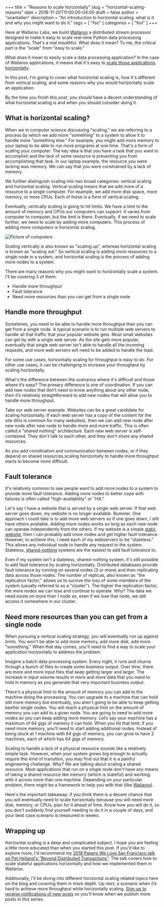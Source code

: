 +++
title = "Reasons to scale horizontally"
slug = "horizontal-scaling-reasons"
date = 2018-11-20T11:00:00-04:00
draft = false
author = "seantallen"
description = "An introduction to horizontal scaling: what is it and why you might want to do it."
tags = [
  "foo"
]
categories = [
    "foo"
]
+++

Here at Wallaroo Labs, we build [Wallaroo](https://github.com/wallaroolabs/wallaroo) a distributed stream processor designed to make it easy to scale real-time Python data processing applications. That's a real mouthful. What does it mean? To me, the critical part is the "scale" from "easy to scale."

What does it mean to easily scale a data processing application? In the case of Wallaroo applications, it means that it's easy to [scale those applications horizontally](https://en.wikipedia.org/wiki/Scalability#Horizontal_and_vertical_scaling). 

In this post, I'm going to cover what horizontal scaling is, how it's different from vertical scaling, and some reasons why you would horizontally scale an application. 

By the time you finish this post, you should have a decent understanding of what horizontal scaling is and when you should consider doing it. 

## What is horizontal scaling?

When we in computer science discussing "scaling," we are referring to a process by which we add more "something" to a system to allow it to handle more "something else." For example, you might add more memory to your laptop to be able to run more programs at one time. That's a form of scaling your computer. The key idea is that you have a task that you want to accomplish and the lack of some resource is preventing you from accomplishing that task. In our laptop example, the resource you were lacking was memory. We can say that you were constrained by a lack of memory.

We further distinguish scaling into two broad categories: vertical scaling and horizontal scaling. Vertical scaling means that we add more of a resource to a single computer. For example, we add more disk space, more memory, or more CPUs. Each of these is a form of vertical scaling.

Eventually, vertically scaling is going to hit limits. We have a limit to the amount of memory and CPUs our computers can support. It varies from computer to computer, but the limit is there. Eventually, if we need to scale further, we need to scale by adding more computers. This process of adding more computers is horizontal scaling. 

![Picture of computers](/post/horizontal-scaling/types-of-scaling.png "Scaling!")

Scaling vertically is also known as "scaling up", whereas horizontal scaling is known as "scaling out." So vertical scaling is adding more resources to a single node in a system, and horizontal scaling is the process of adding more nodes to a system.

There are many reasons why you might want to horizontally scale a system. I'll be covering 3 of them:

- Handle more throughput
- Fault tolerance
- Need more resources than you can get from a single node

## Handle more throughput

Sometimes, you need to be able to handle more throughput than you can get from a single node. A typical scenario is to run multiple web servers to handle all that traffic that your popular website gets. Most small websites can get by with a single web server. As the site gets more popular, eventually that single web server isn't able to handle all the incoming requests, and more web servers will need to be added to handle the load.

For some use cases, horizontally scaling for throughput is easy to do. For other use cases, it can be challenging to increase your throughput by scaling horizontally. 

What's the difference between the scenarios where it's difficult and those where it’s easy? The primary difference is one of coordination. If you can add new nodes that don’t need to know anything about any other node, then it’s relatively straightforward to add new nodes that will allow you to handle more throughput.

Take our web server example. Websites can be a great candidate for scaling horizontally. If each web server has a copy of the content for the site (this is common for many websites), then we can add new node after new node after new node to handle more and more traffic. This is often called a "shared nothing" architecture. Each new web server is self-contained. They don't talk to each other, and they don't share any shared resources.

As you add coordination and communication between nodes, or if they depend on shared resources,scaling horizontally to handle more throughput starts to become more difficult.

## Fault tolerance

It's relatively common to see people want to add more nodes to a system to provide more fault tolerance. Adding more nodes to better cope with failures is often called "high-availability" or "HA." 

Let's say I have a website that is served by a single web server. If that web server goes down, my website is no longer available. Bummer. One approach I could take is to add more web servers so if one goes down, I still have others available. Adding more nodes works so long as each new node can operate independently from the others. If my website is a simple [static website](https://en.wikipedia.org/wiki/Static_web_page), then I can probably add more nodes and get higher fault tolerance. However, to achieve this, I need each of my webservers to be "stateless." This allows any individual node to handle any request to the system. Stateless, [shared-nothing](https://en.wikipedia.org/wiki/Shared-nothing_architecture) systems are the easiest to add fault tolerance to.

Even if my system isn't a stateless, shared-nothing system, it's still possible to add fault tolerance by scaling horizontally. Distributed databases provide fault tolerance by running on several nodes (3 or more) and then replicating data across those nodes. The number of replicas, also known as "the replication factor," allows us to survive the loss of some members of the system (usually referred to as a "cluster"). The higher the replication factor, the more nodes we can lose and continue to operate. Why? The data we need exists on more than 1 node so, even if we lose that node, we still access it somewhere in our cluster.

## Need more resources than you can get from a single node

When pursuing a vertical scaling strategy, you will eventually run up against limits. You won't be able to add more memory, add more disk, add more "something." When that day comes, you'll need to find a way to scale your application horizontally to address the problem.

Imagine a batch data processing system. Every night, it runs and churns through a bunch of files to create some business output. Over time, there are more and more input files that keep getting larger and larger. The increase in input volume results in more and more data that you need to hold in memory as you generate that very important business output. 

There's a physical limit to the amount of memory you can add to the machine doing the processing. You can upgrade to a machine that can hold still more memory but eventually, you aren't going to be able to keep getting beefier single nodes. You will reach a physical limit on the amount of memory you can add to a given node. You are going to need to add more nodes so you can keep adding more memory. Let’s say your machine has a maximum of 64 gigs of memory it can hold. When you hit that limit, if you need more memory, you’ll need to start adding additional nodes. Instead of being stuck at 1 machine with 64 gigs of memory, you can grow to have 2 machines, each of which has 64 gigs of memory. 

Scaling to handle a lack of a physical resource sounds like a relatively simple task. However, when your system grows big enough to actually require this kind of transition, you may find out that it is a painful engineering challenge. Why? We are talking about scaling a shared resource. Most applications that run on a single node don't have any means of taking a shared resource like memory (which is stateful) and working with it across more than one machine. Depending on your particular problem, there might be a framework to help you with that (like [Wallaroo](https://blog.wallaroolabs.com/2017/10/how-wallaroo-scales-distributed-state/)). 

Here's the important takeaway: if you think there is a decent chance that you will eventually need to scale horizontally because you will need more disk, memory, or CPUs, plan for it ahead of time. Know how you will do it, so you don't suddenly find yourself needing to do it in a couple of days, and your best case scenario is measured in weeks.

## Wrapping up 

Horizontal scaling is a deep and complicated subject. I hope you are feeling a little more educated than when you started this post. If you'd like to explore more, I'd recommend my [2018 Papers We Love San Francisco talk on Pat Helland's “Beyond Distributed Transactions”](https://www.youtube.com/watch?v=xI56ox7dcRQ&feature=youtu.be). The talk covers how to scale stateful applications horizontally and how we implemented them in Wallaroo.

Additionally, I'll be diving into different horizontal scaling related topics here on the blog and covering them in more depth. Up next, a scenario when it’s hard to achieve more throughput while horizontally scaling. [Sign up to receive notifications of new posts](https://blog.wallaroolabs.com/subscribe/) so you'll know when we publish more posts in this series.
